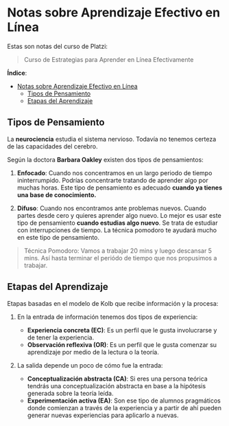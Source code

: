# Notas sobre Aprendizaje Efectivo en Línea

Estas son notas del curso de Platzi:

> Curso de Estrategias para Aprender en Línea Efectivamente

**Índice**:

- [Notas sobre Aprendizaje Efectivo en Línea](#notas-sobre-aprendizaje-efectivo-en-línea)
  - [Tipos de Pensamiento](#tipos-de-pensamiento)
  - [Etapas del Aprendizaje](#etapas-del-aprendizaje)

## Tipos de Pensamiento

La **neurociencia** estudia el sistema nervioso. Todavía no tenemos certeza de las capacidades del cerebro.

Según la doctora **Barbara Oakley** existen dos tipos de pensamientos:

1. **Enfocado**: Cuando nos concentramos en un largo periodo de tiempo ininterrumpido. Podrías concentrarte tratando de aprender algo por muchas horas. Este tipo de pensamiento es adecuado **cuando ya tienes una base de conocimiento.**

2. **Difuso**: Cuando nos encontramos ante problemas nuevos. Cuando partes desde cero y quieres aprender algo nuevo. Lo mejor es usar este tipo de pensamiento **cuando estudias algo nuevo**. Se trata de estudiar con interrupciones de tiempo. La técnica pomodoro te ayudará mucho en este tipo de pensamiento.

> Técnica Pomodoro: Vamos a trabajar 20 mins y luego descansar 5 mins. Así hasta terminar el periódo de tiempo que nos propusimos a trabajar.

## Etapas del Aprendizaje

Etapas basadas en el modelo de Kolb que recibe información y la procesa:

1. En la entrada de información tenemos dos tipos de experiencia:

   - **Experiencia concreta (EC)**: Es un perfil que le gusta involucrarse y de tener la experiencia.
   - **Observación reflexiva (OR)**: Es un perfil que le gusta comenzar su aprendizaje por medio de la lectura o la teoría.

2. La salida depende un poco de cómo fue la entrada:

   - **Conceptualización abstracta (CA)**: Si eres una persona teórica tendrás una conceptualización abstracta en base a la hipótesis generada sobre la teoría leída.
   - **Experimentación activa (EA)**: Son ese tipo de alumnos pragmáticos donde comienzan a través de la experiencia y a partir de ahí pueden generar nuevas experiencias para aplicarlo a nuevas.
